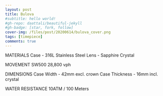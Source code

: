 ```yaml
---
layout: post
title: Bulova
#subtitle: hello world!
#gh-repo: daattali/beautiful-jekyll
#gh-badge: [star, fork, follow]
cover-img: /files/post/20200614/bulova_cover.png
tags: [timepiece]
comments: true
---
```


MATERIALS
Case - 316L Stainless Steel
Lens - Sapphire Crystal

MOVEMENT
SW500 28,800 vph

DIMENSIONS
Case Width - 42mm excl. crown
Case Thickness - 16mm incl. crystal

WATER RESISTANCE
10ATM / 100 Meters
